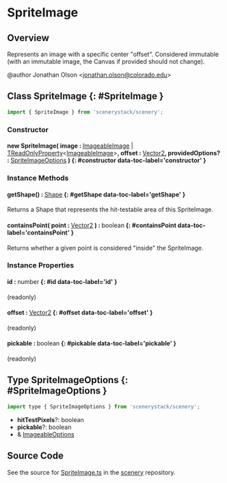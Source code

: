 # SpriteImage

## Overview

Represents an image with a specific center "offset". Considered immutable (with an immutable image, the Canvas if
provided should not change).

@author Jonathan Olson &lt;jonathan.olson@colorado.edu&gt;

## Class SpriteImage {: #SpriteImage }


```js
import { SpriteImage } from 'scenerystack/scenery';
```
### Constructor

#### new SpriteImage( image : <span style="font-weight: 400;">[ImageableImage](../scenery/Imageable.md#ImageableImage) | [TReadOnlyProperty](../axon/TReadOnlyProperty.md)&lt;[ImageableImage](../scenery/Imageable.md#ImageableImage)&gt;</span>, offset : <span style="font-weight: 400;">[Vector2](../dot/Vector2.md)</span>, providedOptions? : <span style="font-weight: 400;">[SpriteImageOptions](../scenery/SpriteImage.md#SpriteImageOptions)</span> ) {: #constructor data-toc-label='constructor' }

### Instance Methods

#### getShape() : <span style="font-weight: 400;">[Shape](../kite/Shape.md)</span> {: #getShape data-toc-label='getShape' }

Returns a Shape that represents the hit-testable area of this SpriteImage.

#### containsPoint( point : <span style="font-weight: 400;">[Vector2](../dot/Vector2.md)</span> ) : <span style="font-weight: 400;"><span style="color: hsla(calc(var(--md-hue) + 180deg),80%,40%,1);">boolean</span></span> {: #containsPoint data-toc-label='containsPoint' }

Returns whether a given point is considered "inside" the SpriteImage.

### Instance Properties

#### id : <span style="font-weight: 400;"><span style="color: hsla(calc(var(--md-hue) + 180deg),80%,40%,1);">number</span></span> {: #id data-toc-label='id' }

(readonly)

#### offset : <span style="font-weight: 400;">[Vector2](../dot/Vector2.md)</span> {: #offset data-toc-label='offset' }

(readonly)

#### pickable : <span style="font-weight: 400;"><span style="color: hsla(calc(var(--md-hue) + 180deg),80%,40%,1);">boolean</span></span> {: #pickable data-toc-label='pickable' }

(readonly)



## Type SpriteImageOptions {: #SpriteImageOptions }


```js
import type { SpriteImageOptions } from 'scenerystack/scenery';
```


- **hitTestPixels**?: <span style="color: hsla(calc(var(--md-hue) + 180deg),80%,40%,1);">boolean</span>
- **pickable**?: <span style="color: hsla(calc(var(--md-hue) + 180deg),80%,40%,1);">boolean</span>
- &amp; [ImageableOptions](../scenery/Imageable.md#ImageableOptions)




## Source Code

See the source for [SpriteImage.ts](https://github.com/phetsims/scenery/blob/main/js/util/SpriteImage.ts) in the [scenery](https://github.com/phetsims/scenery) repository.
